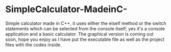 # SimpleCalculator-MadeinC-

Simple calculator made in C++, it uses either the elseif method or the switch statements which can be selected from the console itself; yes it's a console application and a basic calculator. The graphical version is coming out soon, hope you enjoy as I have put the executable file as well as the project files with the codes inside.

